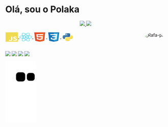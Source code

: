 
 <h1>Olá, sou o Polaka</h1>

<div align="center" style="display: inline_block">
  <a href="https://github.com/PolakaOficial">
  <img height="180em" src="https://github-readme-stats.vercel.app/api?username=PolakaOficial&show_icons=true&theme=dracula&include_all_commits=true&count_private=true"/>
  <img height="180em" src="https://github-readme-stats.vercel.app/api/top-langs/?username=PolakaOficial&layout=compact&langs_count=7&theme=dracula"/>
</div>
  <div style="display: inline_block"><br>
  <img align="center" alt="Polaka-Js" height="30" width="40" src="https://raw.githubusercontent.com/devicons/devicon/master/icons/javascript/javascript-plain.svg">
  <img align="center" alt="Polaka-React" height="30" width="40" src="https://raw.githubusercontent.com/devicons/devicon/master/icons/react/react-original.svg">
  <img align="center" alt="Polaka-HTML" height="30" width="40" src="https://raw.githubusercontent.com/devicons/devicon/master/icons/html5/html5-original.svg">
  <img align="center" alt="Polaka-CSS" height="30" width="40" src="https://raw.githubusercontent.com/devicons/devicon/master/icons/css3/css3-original.svg">
  <img align="center" alt="Polaka-Python" height="30" width="40" src="https://raw.githubusercontent.com/devicons/devicon/master/icons/python/python-original.svg">
   <img align="right" alt="Rafa-pic" height="150" style="border-radius:50px;" src="https://i.im.ge/2022/06/29/u2lJnc.png">
  
   
</div>
  
  ##
  
<div>
 <a href="https://www.youtube.com/channel/UCcm6Y8VQrqnRptPITBwpRcg" target="_blank"><img src="https://img.shields.io/badge/YouTube-FF0000?style=for-the-badge&logo=youtube&logoColor=white" target="_blank"></a>
  <a href="https://instagram.com/matheus_polacchini" target="_blank"><img src="https://img.shields.io/badge/-Instagram-%23E4405F?style=for-the-badge&logo=instagram&logoColor=white" target="_blank"></a>
  <a href = "mailto:polacchinimatheus91@gmail.com"><img src="https://img.shields.io/badge/-Gmail-%23333?style=for-the-badge&logo=gmail&logoColor=white" target="_blank"></a>
  <a href="https://www.linkedin.com/in/matheus-polacchini-06910622a/?locale=es_ES" target="_blank"><img src="https://img.shields.io/badge/-LinkedIn-%230077B5?style=for-the-badge&logo=linkedin&logoColor=white" target="_blank"></a>
 
 
 
 
  
   ![Snake animation](https://github.com/rafaballerini/rafaballerini/blob/output/github-contribution-grid-snake.svg)

</div>
